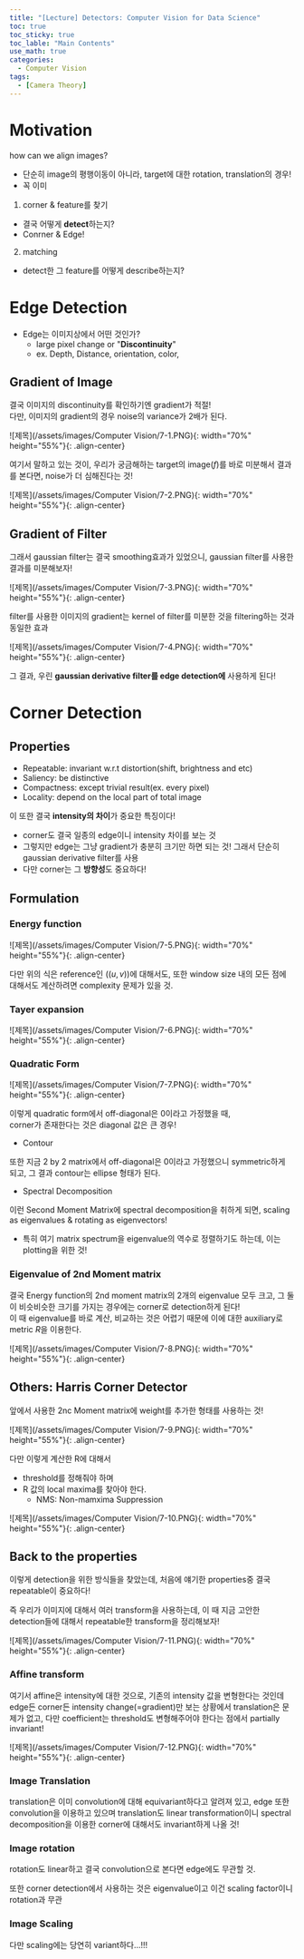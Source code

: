 ```yaml
---
title: "[Lecture] Detectors: Computer Vision for Data Science"
toc: true
toc_sticky: true
toc_lable: "Main Contents"
use_math: true
categories:
  - Computer Vision
tags:
  - [Camera Theory]
---
```


# Motivation

how can we align images?
- 단순히 image의 평행이동이 아니라, target에 대한 rotation, translation의 경우!
- 꼭 이미

1. corner & feature를 찾기
  - 결국 어떻게 **detect**하는지?
  - Conrner & Edge!
2. matching
  - detect한 그 feature를 어떻게 describe하는지?


# Edge Detection

- Edge는 이미지상에서 어떤 것인가?
  - large pixel change or "**Discontinuity**"
  - ex. Depth, Distance, orientation, color, 

## Gradient of Image

결국 이미지의 discontinuity를 확인하기엔 gradient가 적절!<br>
다만, 이미지의 gradient의 경우 noise의 variance가 2배가 된다.

![제목](/assets/images/Computer Vision/7-1.PNG){: width="70%" height="55%"}{: .align-center}

여기서 말하고 있는 것이, 우리가 궁금해하는 target의 image($f$)를 바로 미분해서 결과를 본다면, noise가 더 심해진다는 것!

![제목](/assets/images/Computer Vision/7-2.PNG){: width="70%" height="55%"}{: .align-center}

## Gradient of Filter

그래서 gaussian filter는 결국 smoothing효과가 있었으니, gaussian filter를 사용한 결과를 미분해보자!

![제목](/assets/images/Computer Vision/7-3.PNG){: width="70%" height="55%"}{: .align-center}

filter를 사용한 이미지의 gradient는 kernel of filter를 미분한 것을 filtering하는 것과 동일한 효과

![제목](/assets/images/Computer Vision/7-4.PNG){: width="70%" height="55%"}{: .align-center}

그 결과, 우린 **gaussian derivative filter를 edge detection에** 사용하게 된다!

# Corner Detection

## Properties

- Repeatable: invariant w.r.t distortion(shift, brightness and etc)
- Saliency: be distinctive
- Compactness: except trivial result(ex. every pixel)
- Locality: depend on the local part of total image

이 또한 결국 **intensity의 차이**가 중요한 특징이다!
- corner도 결국 일종의 edge이니 intensity 차이를 보는 것
- 그렇지만 edge는 그냥 gradient가 충분히 크기만 하면 되는 것! 그래서 단순히 gaussian derivative filter를 사용
- 다만 corner는 그 **방향성**도 중요하다! 

## Formulation

### Energy function

![제목](/assets/images/Computer Vision/7-5.PNG){: width="70%" height="55%"}{: .align-center}

다만 위의 식은 reference인 ($(u,v)$)에 대해서도, 또한 window size 내의 모든 점에 대해서도 계산하려면 complexity 문제가 있을 것.

### Tayer expansion

![제목](/assets/images/Computer Vision/7-6.PNG){: width="70%" height="55%"}{: .align-center}

### Quadratic Form

![제목](/assets/images/Computer Vision/7-7.PNG){: width="70%" height="55%"}{: .align-center}

이렇게 quadratic form에서 off-diagonal은 0이라고 가정했을 때,<br>
corner가 존재한다는 것은 diagonal 값은 큰 경우!

- Contour

또한 지금 2 by 2 matrix에서 off-diagonal은 0이라고 가정했으니 symmetric하게 되고, 그 결과 contour는 ellipse 형태가 된다.

- Spectral Decomposition

이런 Second Moment Matrix에 spectral decomposition을 취하게 되면, scaling as eigenvalues & rotating as eigenvectors!
- 특히 여기 matrix spectrum을 eigenvalue의 역수로 정렬하기도 하는데, 이는 plotting을 위한 것!

### Eigenvalue of 2nd Moment matrix

결국 Energy function의 2nd moment matrix의 2개의 eigenvalue 모두 크고, 그 둘이 비슷비슷한 크기를 가지는 경우에는 corner로 detection하게 된다!<br>
이 때 eigenvalue를 바로 계산, 비교하는 것은 어렵기 때문에 이에 대한 auxiliary로 metric $R$을 이용한다.

![제목](/assets/images/Computer Vision/7-8.PNG){: width="70%" height="55%"}{: .align-center}

## Others: Harris Corner Detector

앞에서 사용한 2nc Moment matrix에 weight를 추가한 형태를 사용하는 것!

![제목](/assets/images/Computer Vision/7-9.PNG){: width="70%" height="55%"}{: .align-center}

다만 이렇게 계산한 R에 대해서 
- threshold를 정해줘야 하며
- R 값의 local maxima를 찾아야 한다.
  - NMS: Non-mamxima Suppression

![제목](/assets/images/Computer Vision/7-10.PNG){: width="70%" height="55%"}{: .align-center}

## Back to the properties

이렇게 detection을 위한 방식들을 찾았는데, 처음에 얘기한 properties중 결국 repeatable이 중요하다!

즉 우리가 이미지에 대해서 여러 transform을 사용하는데, 이 때 지금 고안한 detection들에 대해서 repeatable한 transform을 정리해보자!

![제목](/assets/images/Computer Vision/7-11.PNG){: width="70%" height="55%"}{: .align-center}

### Affine transform

여기서 affine은 intensity에 대한 것으로, 기존의 intensity 값을 변형한다는 것인데 edge든 corner든 intensity change(=gradient)만 보는 상황에서 translation은 문제가 없고, 다만 coefficient는 threshold도 변형해주어야 한다는 점에서 partially invariant!

![제목](/assets/images/Computer Vision/7-12.PNG){: width="70%" height="55%"}{: .align-center}

### Image Translation

translation은 이미 convolution에 대해 equivariant하다고 알려져 있고, edge 또한 convolution을 이용하고 있으며 translation도 linear transformation이니 spectral decomposition을 이용한 corner에 대해서도 invariant하게 나올 것!

### Image rotation

rotation도 linear하고 결국 convolution으로 본다면 edge에도 무관할 것.

또한 corner detection에서 사용하는 것은 eigenvalue이고 이건 scaling factor이니 rotation과 무관

### Image Scaling

다만 scaling에는 당연히 variant하다...!!!
